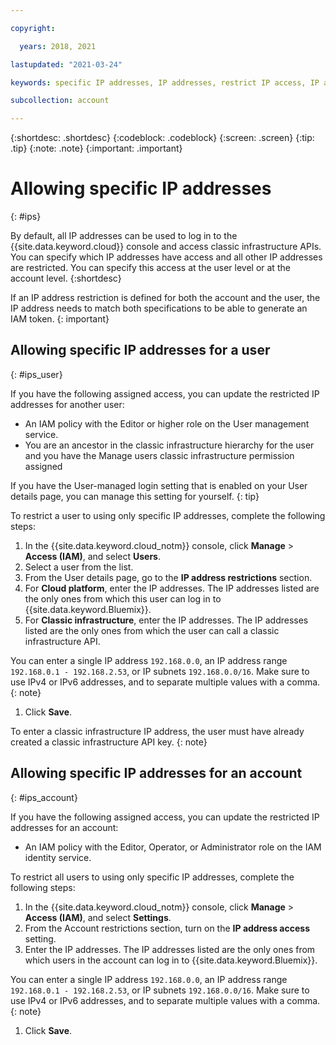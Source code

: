 ```yaml
---

copyright:

  years: 2018, 2021

lastupdated: "2021-03-24"

keywords: specific IP addresses, IP addresses, restrict IP access, IP address access, allow IP access

subcollection: account

---
```


{:shortdesc: .shortdesc}
{:codeblock: .codeblock}
{:screen: .screen}
{:tip: .tip}
{:note: .note}
{:important: .important}

# Allowing specific IP addresses 
{: #ips}

By default, all IP addresses can be used to log in to the {{site.data.keyword.cloud}} console and access classic infrastructure APIs. You can specify which IP addresses have access and all other IP addresses are restricted. You can specify this access at the user level or at the account level. 
{:shortdesc}

If an IP address restriction is defined for both the account and the user, the IP address needs to match both specifications to be able to generate an IAM token.
{: important}

## Allowing specific IP addresses for a user
{: #ips_user}

If you have the following assigned access, you can update the restricted IP addresses for another user:

  * An IAM policy with the Editor or higher role on the User management service.
  * You are an ancestor in the classic infrastructure hierarchy for the user and you have the Manage users classic infrastructure permission assigned

If you have the User-managed login setting that is enabled on your User details page, you can manage this setting for yourself.
{: tip}

To restrict a user to using only specific IP addresses, complete the following steps:

1. In the {{site.data.keyword.cloud_notm}} console, click **Manage** &gt; **Access (IAM)**, and select **Users**.
2. Select a user from the list.
3. From the User details page, go to the **IP address restrictions** section.
4. For **Cloud platform**, enter the IP addresses. The IP addresses listed are the only ones from which this user can log in to {{site.data.keyword.Bluemix}}.
5. For **Classic infrastructure**, enter the IP addresses. The IP addresses listed are the only ones from which the user can call a classic infrastructure API.
  
  You can enter a single IP address `192.168.0.0`, an IP address range `192.168.0.1 - 192.168.2.53`, or IP subnets               `192.168.0.0/16`. Make sure to use IPv4 or IPv6 addresses, and to separate multiple values with a comma. 
  {: note}
  
1. Click **Save**. 

  To enter a classic infrastructure IP address, the user must have already created a classic infrastructure API key.
  {: note}

## Allowing specific IP addresses for an account 
{: #ips_account}

If you have the following assigned access, you can update the restricted IP addresses for an account:

  * An IAM policy with the Editor, Operator, or Administrator role on the IAM identity service.

To restrict all users to using only specific IP addresses, complete the following steps:

1. In the {{site.data.keyword.cloud_notm}} console, click **Manage** &gt; **Access (IAM)**, and select **Settings**.
1. From the Account restrictions section, turn on the **IP address access** setting. 
1. Enter the IP addresses. The IP addresses listed are the only ones from which users in the account can log in to {{site.data.keyword.Bluemix}}.
  
  You can enter a single IP address `192.168.0.0`, an IP address range `192.168.0.1 - 192.168.2.53`, or IP subnets `192.168.0.0/16`. Make sure to use IPv4 or IPv6 addresses, and to separate multiple values with a comma. 
  {: note}
  
1. Click **Save**. 

